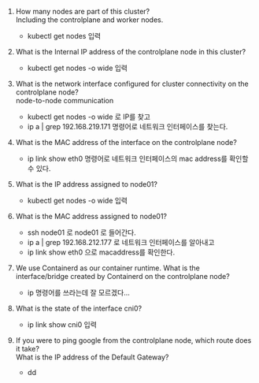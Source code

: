 1. How many nodes are part of this cluster?<br>
Including the controlplane and worker nodes.
    - kubectl get nodes 입력



2. What is the Internal IP address of the controlplane node in this cluster?
    - kubectl get nodes -o wide 입력



3. What is the network interface configured for cluster connectivity on the controlplane node?<br>
node-to-node communication
    - kubectl get nodes -o wide 로 IP를 찾고
    - ip a | grep 192.168.219.171 명령어로 네트워크 인터페이스를 찾는다.


4. What is the MAC address of the interface on the controlplane node?
    - ip link show eth0 명령어로 네트워크 인터페이스의 mac address를 확인할 수 있다.



5. What is the IP address assigned to node01?
    - kubectl get nodes -o wide 입력


6. What is the MAC address assigned to node01?
    - ssh node01 로 node01 로 들어간다.
    - ip a | grep 192.168.212.177 로 네트워크 인터페이스를 알아내고
    - ip link show eth0 으로 macaddress를 확인한다.


7. We use Containerd as our container runtime. What is the interface/bridge created by Containerd on the controlplane node?
    - ip 명령어를 쓰라는데 잘 모르겠다...




8. What is the state of the interface cni0?
    - ip link show cni0 입력


9. If you were to ping google from the controlplane node, which route does it take?<br>
What is the IP address of the Default Gateway?
    - dd
